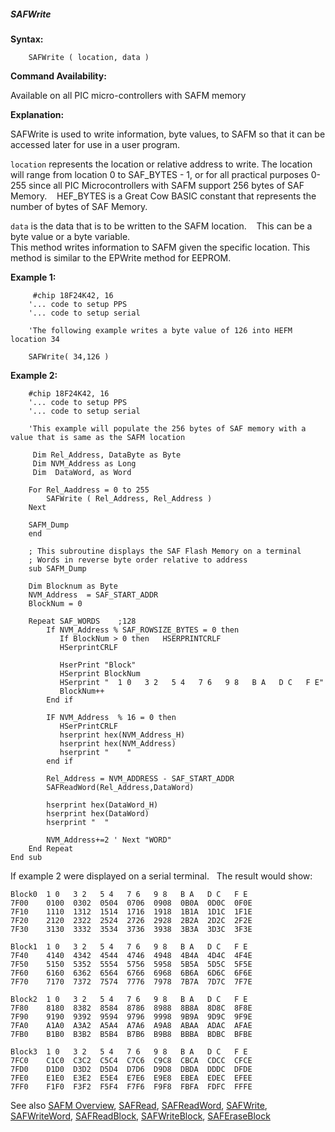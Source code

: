 <div class="section">

<div class="titlepage">

<div>

<div>

##### <span id="safwrite"></span>SAFWrite

</div>

</div>

</div>

<span class="strong">**Syntax:**</span>

``` screen
    SAFWrite ( location, data )
```

<span class="strong">**Command Availability:**</span>

Available on all PIC micro-controllers with SAFM memory

<span class="strong">**Explanation:**</span>  
  
SAFWrite is used to write information, byte values, to SAFM so that it
can be accessed later for use in a user program.  
  
`location` represents the location or relative address to write. The
location will range from location 0 to SAF\_BYTES - 1, or for all
practical purposes 0-255 since all PIC Microcontrollers with SAFM
support 256 bytes of SAF Memory.    HEF\_BYTES is a Great Cow BASIC
constant that represents the number of bytes of SAF Memory.  
  
`data` is the data that is to be written to the SAFM location.    This
can be a byte value or a byte variable.  
This method writes information to SAFM given the specific location. This
method is similar to the EPWrite method for EEPROM.  
  
<span class="strong">**Example 1:**</span>

``` screen
     #chip 18F24K42, 16
    '... code to setup PPS
    '... code to setup serial

    'The following example writes a byte value of 126 into HEFM location 34

    SAFWrite( 34,126 )
```

  
  
<span class="strong">**Example 2:**</span>

``` screen
    #chip 18F24K42, 16
    '... code to setup PPS
    '... code to setup serial

    'This example will populate the 256 bytes of SAF memory with a value that is same as the SAFM location

     Dim Rel_Address, DataByte as Byte
     Dim NVM_Address as Long
     Dim  DataWord, as Word

    For Rel_Aaddress = 0 to 255
        SAFWrite ( Rel_Address, Rel_Address )
    Next

    SAFM_Dump
    end

    ; This subroutine displays the SAF Flash Memory on a terminal
    ; Words in reverse byte order relative to address
    sub SAFM_Dump

    Dim Blocknum as Byte
    NVM_Address  = SAF_START_ADDR
    BlockNum = 0

    Repeat SAF_WORDS    ;128
        If NVM_Address % SAF_ROWSIZE_BYTES = 0 then
           If BlockNum > 0 then   HSERPRINTCRLF
           HSerprintCRLF

           HserPrint "Block"
           HSerprint BlockNum
           HSerprint "  1 0   3 2   5 4   7 6   9 8   B A   D C   F E"
           BlockNum++
        End if

        IF NVM_Address  % 16 = 0 then
           HSerPrintCRLF
           hserprint hex(NVM_Address_H)
           hserprint hex(NVM_Address)
           hserprint "    "
        end if

        Rel_Address = NVM_ADDRESS - SAF_START_ADDR
        SAFReadWord(Rel_Address,DataWord)

        hserprint hex(DataWord_H)
        hserprint hex(DataWord)
        hserprint "  "

        NVM_Address+=2 ' Next "WORD"
    End Repeat
End sub
```

  
  
If example 2 were displayed on a serial terminal.   The result would
show:

``` screen
Block0  1 0   3 2   5 4   7 6   9 8   B A   D C   F E
7F00    0100  0302  0504  0706  0908  0B0A  0D0C  0F0E
7F10    1110  1312  1514  1716  1918  1B1A  1D1C  1F1E
7F20    2120  2322  2524  2726  2928  2B2A  2D2C  2F2E
7F30    3130  3332  3534  3736  3938  3B3A  3D3C  3F3E

Block1  1 0   3 2   5 4   7 6   9 8   B A   D C   F E
7F40    4140  4342  4544  4746  4948  4B4A  4D4C  4F4E
7F50    5150  5352  5554  5756  5958  5B5A  5D5C  5F5E
7F60    6160  6362  6564  6766  6968  6B6A  6D6C  6F6E
7F70    7170  7372  7574  7776  7978  7B7A  7D7C  7F7E

Block2  1 0   3 2   5 4   7 6   9 8   B A   D C   F E
7F80    8180  8382  8584  8786  8988  8B8A  8D8C  8F8E
7F90    9190  9392  9594  9796  9998  9B9A  9D9C  9F9E
7FA0    A1A0  A3A2  A5A4  A7A6  A9A8  ABAA  ADAC  AFAE
7FB0    B1B0  B3B2  B5B4  B7B6  B9B8  BBBA  BDBC  BFBE

Block3  1 0   3 2   5 4   7 6   9 8   B A   D C   F E
7FC0    C1C0  C3C2  C5C4  C7C6  C9C8  CBCA  CDCC  CFCE
7FD0    D1D0  D3D2  D5D4  D7D6  D9D8  DBDA  DDDC  DFDE
7FE0    E1E0  E3E2  E5E4  E7E6  E9E8  EBEA  EDEC  EFEE
7FF0    F1F0  F3F2  F5F4  F7F6  F9F8  FBFA  FDFC  FFFE
```

  
  
See also
<a href="safm_overview" class="link" title="SAFM Overview">SAFM Overview</a>,
<a href="safread" class="link" title="SAFRead">SAFRead</a>,
<a href="safreadword" class="link" title="SAFReadWord">SAFReadWord</a>,
<a href="safwrite" class="link" title="SAFWrite">SAFWrite</a>,
<a href="safwriteword" class="link" title="SAFWriteWord">SAFWriteWord</a>,
<a href="safreadblock" class="link" title="SAFReadBlock">SAFReadBlock</a>,
<a href="safwriteblock" class="link" title="SAFWriteBlock">SAFWriteBlock</a>,
<a href="saferaseblock" class="link" title="SAFEraseBlock">SAFEraseBlock</a>

</div>
